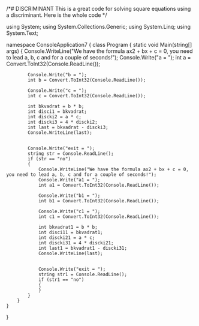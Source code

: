 /*# DISCRIMINANT
This is a great code for solving square equations using a discriminant.
Here is the whole code
*/


using System;
using System.Collections.Generic;
using System.Linq;
using System.Text;

namespace ConsoleApplication7
{
    class Program
    {
        static void Main(string[] args)
        {
            Console.WriteLine("We have the formula ax2 + bx + c = 0, you need to lead a, b, c and for a couple of seconds!");
            Console.Write("a = ");
            int a = Convert.ToInt32(Console.ReadLine());

            Console.Write("b = ");
            int b = Convert.ToInt32(Console.ReadLine());

            Console.Write("c = ");
            int c = Convert.ToInt32(Console.ReadLine());

            int bkvadrat = b * b;
            int disci1 = bkvadrat;
            int discki2 = a * c;
            int discki3 = 4 * discki2;
            int last = bkvadrat - discki3;
            Console.WriteLine(last);


            Console.Write("exit = ");
            string str = Console.ReadLine();
            if (str == "no")
            {
                Console.WriteLine("We have the formula ax2 + bx + c = 0, you need to lead a, b, c and for a couple of seconds!");
                Console.Write("a1 = ");
                int a1 = Convert.ToInt32(Console.ReadLine());

                Console.Write("b1 = ");
                int b1 = Convert.ToInt32(Console.ReadLine());

                Console.Write("c1 = ");
                int c1 = Convert.ToInt32(Console.ReadLine());

                int bkvadrat1 = b * b;
                int disci11 = bkvadrat1;
                int discki21 = a * c;
                int discki31 = 4 * discki21;
                int last1 = bkvadrat1 - discki31;
                Console.WriteLine(last);


                Console.Write("exit = ");
                string str1 = Console.ReadLine();
                if (str1 == "no")
                {
                }
            }
        }
    }
} 
